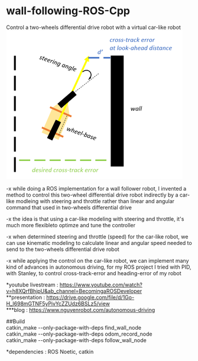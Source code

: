 # wall-following-ROS-Cpp
Control a two-wheels differential drive robot with a virtual car-like robot  
![image](fig.png)

-x while doing a ROS implementation for a wall follower robot, I invented a method to control this two-wheel differential drive robot indirectly by a car-like modleing with steering and throttle rather than linear and angular command that used in two-wheels differential drive  

-x the idea is that using a car-like modeling with steering and throttle, it's much more flexibleto optimze and tune the controller  

-x when determined steering and throttle (speed) for the car-like robot, we can use kinematic modeling to calculate linear and angular speed needed to send to the two-wheels differential drive robot  

-x while applying the control on the car-like robot, we can implement many kind of advances in autonomous driving, for my  ROS project I tried with PID, with Stanley, to control cross-track-error and heading-error of my robot  

*youtube livestream : https://www.youtube.com/watch?v=h8XQrfBhjpU&ab_channel=BecomingaROSDeveloper  
**presentation : https://drive.google.com/file/d/1Go-H_I698mGTNF5yPivYcZZUdz6BSLz5/view  
***blog : https://www.nguyenrobot.com/autonomous-driving  

##Build  
catkin_make --only-package-with-deps find_wall_node  
catkin_make --only-package-with-deps odom_record_node  
catkin_make --only-package-with-deps follow_wall_node  

*dependencies : ROS Noetic, catkin  
